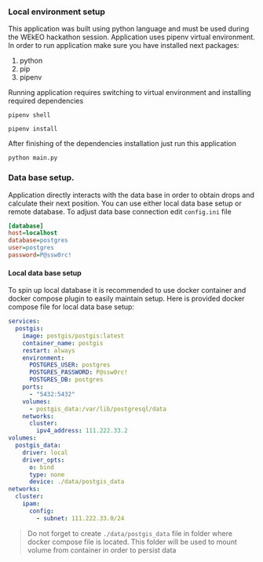 ### Local environment setup
This application was built using python language and must be used during the WEkEO hackathon session. Application uses pipenv virtual environment. In order to run application make sure you have installed next packages:
1. python
2. pip
3. pipenv

Running application requires switching to virtual environment and installing required dependencies
```shell
pipenv shell
```
```shell
pipenv install
```
After finishing of the dependencies installation just run this application
```shell
python main.py
```
### Data base setup.
Application directly interacts with the data base in order to obtain drops and calculate their next position. You can use either local data base setup or remote database. To adjust data base connection edit `config.ini` file
```ini
[database]
host=localhost
database=postgres
user=postgres
password=P@ssw0rc!
```
#### Local data base setup
To spin up local database it is recommended to use docker container and docker compose plugin to easily maintain setup. Here is provided docker compose file for local data base setup:
```yaml
services:
  postgis:
    image: postgis/postgis:latest
    container_name: postgis
    restart: always
    environment:
      POSTGRES_USER: postgres           
      POSTGRES_PASSWORD: P@ssw0rc!   
      POSTGRES_DB: postgres         
    ports:
      - "5432:5432"                
    volumes:
      - postgis_data:/var/lib/postgresql/data
    networks:
      cluster:
        ipv4_address: 111.222.33.2
volumes:
  postgis_data:
    driver: local
    driver_opts:
      o: bind
      type: none
      device: ./data/postgis_data
networks:
  cluster:
    ipam:
      config:
        - subnet: 111.222.33.0/24
```
> Do not forget to create `./data/postgis_data` file in folder where docker compose file is located. This folder will be used to mount volume from container in order to persist data 
